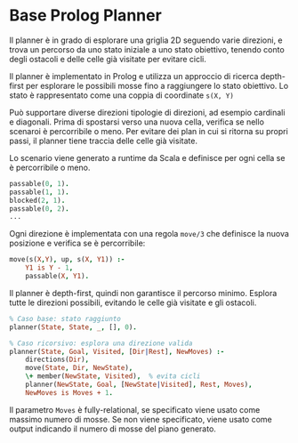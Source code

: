 # Base Prolog Planner

Il planner è in grado di esplorare una griglia 2D seguendo varie direzioni, 
e trova un percorso da uno stato iniziale a uno stato obiettivo, 
tenendo conto degli ostacoli e delle celle già visitate per evitare cicli.

Il planner è implementato in Prolog e utilizza un approccio di ricerca depth-first per esplorare le possibili mosse fino a raggiungere lo stato obiettivo.
Lo stato è rappresentato come una coppia di coordinate `s(X, Y)`

Può supportare diverse direzioni tipologie di direzioni, ad esempio cardinali e diagonali.
Prima di spostarsi verso una nuova cella, verifica se nello scenaroi è percorribile o meno.
Per evitare dei plan in cui si ritorna su propri passi, il planner tiene traccia delle celle già visitate.

Lo scenario viene generato a runtime da Scala e definisce per ogni cella se è percorribile o meno. 
```prolog
passable(0, 1).
passable(1, 1).
blocked(2, 1).
passable(0, 2).
...
```

Ogni direzione è implementata con una regola `move/3` che definisce la nuova posizione e verifica se è percorribile:
```prolog
move(s(X,Y), up, s(X, Y1)) :-
    Y1 is Y - 1,
    passable(X, Y1).
```

Il planner è depth-first, quindi non garantisce il percorso minimo.
Esplora tutte le direzioni possibili, evitando le celle già visitate e gli ostacoli.
```prolog
% Caso base: stato raggiunto
planner(State, State, _, [], 0).

% Caso ricorsivo: esplora una direzione valida
planner(State, Goal, Visited, [Dir|Rest], NewMoves) :-
    directions(Dir),
    move(State, Dir, NewState),
    \+ member(NewState, Visited),  % evita cicli
    planner(NewState, Goal, [NewState|Visited], Rest, Moves),
    NewMoves is Moves + 1.
```

Il parametro `Moves` è fully-relational, se specificato viene usato come massimo numero di mosse. 
Se non viene specificato, viene usato come output indicando il numero di mosse del piano generato.